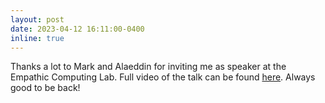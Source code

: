 ```yaml
---
layout: post
date: 2023-04-12 16:11:00-0400
inline: true
---
```


Thanks a lot to Mark and Alaeddin for inviting me as speaker at the Empathic Computing Lab. Full video of the talk can be found <a href="https://www.youtube.com/watch?v=l8jn0-RCxfQ">here</a>. Always good to be back!
